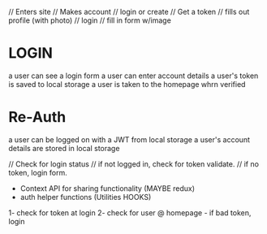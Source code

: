 // Enters site
// Makes account
// login or create
// Get a token
// fills out profile (with photo)
// login
// fill in form w/image


# LOGIN

a user can see a login form
a user can enter account details
a user's token is saved to local storage
a user is taken to the homepage whrn verified

# Re-Auth

a user can be logged on with a JWT from local storage
a user's account details are stored in local storage


// Check for login status
// if not logged in, check for token validate.
// if no token, login form.

- Context API for sharing functionality (MAYBE redux)
- auth helper functions (Utilities HOOKS)

1- check for token at login
2- check for user @ homepage
    - if bad token, login
